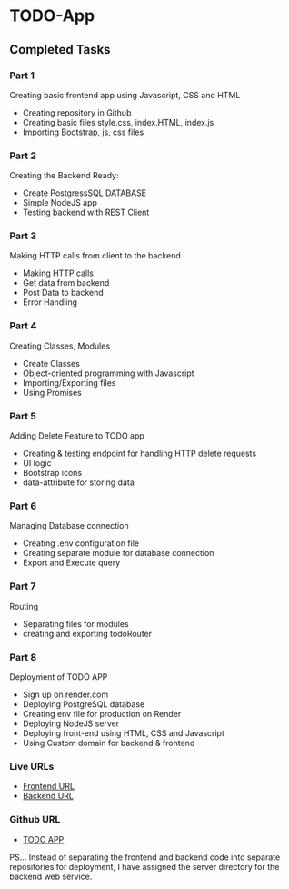 # TODO-App

## Completed Tasks

### Part 1

Creating basic frontend app using Javascript, CSS and HTML
- Creating repository in Github
- Creating basic files style.css, index.HTML, index.js
- Importing Bootstrap, js, css files

### Part 2

Creating the Backend Ready:
- Create PostgressSQL DATABASE
- Simple NodeJS app
- Testing backend with REST Client

### Part 3

Making HTTP calls from client to the backend
- Making HTTP calls
- Get data from backend
- Post Data to backend
- Error Handling

### Part 4

Creating Classes, Modules
- Create Classes
- Object-oriented programming with Javascript
- Importing/Exporting files
- Using Promises

### Part 5

Adding Delete Feature to TODO app
- Creating & testing endpoint for handling HTTP delete requests
- UI logic
- Bootstrap icons
- data-attribute for storing data

### Part 6

Managing Database connection
- Creating .env configuration file
- Creating separate module for database connection
- Export and Execute query

### Part 7

Routing
- Separating files for modules
- creating and exporting todoRouter

### Part 8

Deployment of TODO APP
- Sign up on render.com
- Deploying PostgreSQL database
- Creating env file for production on Render
- Deploying NodeJS server
- Deploying front-end using HTML, CSS and Javascript
- Using Custom domain for backend & frontend

### Live URLs
- [Frontend URL](https://todo.anilshah.pro/)
- [Backend URL](https://todo-backend.anilshah.pro/)

### Github URL
- [TODO APP](https://github.com/t3shan00/TODO-App)

PS...
Instead of separating the frontend and backend code into separate repositories for deployment, I have assigned the server directory for the backend web service.